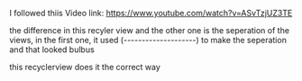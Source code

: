I followed thiis Video link:
https://www.youtube.com/watch?v=ASvTzjUZ3TE

the difference in this recyler view and the other one is the
seperation of the views, in the first one, it used 
(--------------------) to make the seperation and 
that looked bulbus 

this recyclerview does it the correct way
